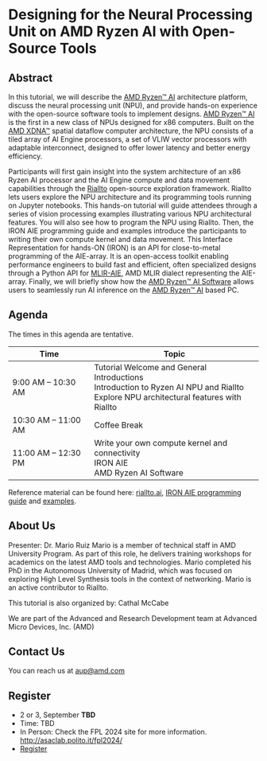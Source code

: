 # Designing for the Neural Processing Unit on AMD Ryzen AI with Open-Source Tools

## Abstract

In this tutorial, we will describe the [AMD Ryzen™ AI](https://www.amd.com/en/products/processors/consumer/ryzen-ai.html) architecture platform, discuss the neural processing unit (NPU), and provide hands-on experience with the open-source software tools to implement designs. [AMD Ryzen™ AI](https://www.amd.com/en/products/processors/consumer/ryzen-ai.html) is the first in a new class of NPUs designed for x86 computers. Built on the [AMD XDNA™](https://www.amd.com/en/technologies/xdna.html) spatial dataflow computer architecture, the NPU consists of a tiled array of AI Engine processors, a set of VLIW vector processors with adaptable interconnect, designed to offer lower latency and better energy efficiency.

Participants will first gain insight into the system architecture of an x86 Ryzen AI processor and the AI Engine compute and data movement capabilities through the [Riallto](https://riallto.ai/) open-source exploration framework. Riallto lets users explore the NPU architecture and its programming tools running on Jupyter notebooks. This hands-on tutorial will guide attendees through a series of vision processing examples illustrating various NPU architectural features. You will also see how to program the NPU using Riallto. Then, the IRON AIE programming guide and examples introduce the participants to writing their own compute kernel and data movement. This Interface Representation for hands-ON (IRON) is an API for close-to-metal programming of the AIE-array. It is an open-access toolkit enabling performance engineers to build fast and efficient, often specialized designs through a Python API for [MLIR-AIE](https://github.com/Xilinx/mlir-aie), AMD MLIR dialect representing the AIE-array. Finally, we will briefly show how the [AMD Ryzen™ AI Software](https://ryzenai.docs.amd.com/en/latest/index.html) allows users to seamlessly run AI inference on the [AMD Ryzen™ AI](https://www.amd.com/en/products/processors/consumer/ryzen-ai.html) based PC.

## Agenda

The times in this agenda are tentative.

| Time                | Topic |
|---------------------|-------|
| 9:00 AM – 10:30 AM  | Tutorial Welcome and General Introductions <br> Introduction to Ryzen AI NPU and Riallto <br> Explore NPU architectural features with Riallto |
| 10:30 AM – 11:00 AM | Coffee Break |
| 11:00 AM – 12:30 PM | Write your own compute kernel and connectivity <br> IRON AIE <br> AMD Ryzen AI Software |

Reference material can be found here: [riallto.ai](https://riallto.ai/), [IRON AIE programming guide](https://github.com/Xilinx/mlir-aie/blob/main/programming_guide/README.md) and [examples](https://github.com/Xilinx/mlir-aie/tree/main/programming_examples).

## About Us

Presenter: Dr. Mario Ruiz
Mario is a member of technical staff in AMD University Program. As part of this role, he delivers training workshops for academics on the latest AMD tools and technologies. Mario completed his PhD in the Autonomous University of Madrid, which was focused on exploring High Level Synthesis tools in the context of networking. Mario is an active contributor to Riallto.

This tutorial is also organized by: Cathal McCabe

We are part of the Advanced and Research Development team at Advanced Micro Devices, Inc. (AMD)

## Contact Us

You can reach us at aup@amd.com

## Register

- 2 or 3, September **TBD**
- Time: TBD
- In Person:  Check the FPL 2024 site for more information. http://asaclab.polito.it/fpl2024/
- [Register](http://asaclab.polito.it/fpl2024/registration/)